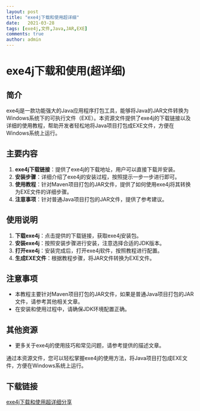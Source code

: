 ```yaml
---
layout: post
title: "exe4j下载和使用超详细"
date:   2021-03-28
tags: [exe4j,文件,Java,JAR,EXE]
comments: true
author: admin
---
```

# exe4j下载和使用(超详细)

## 简介
exe4j是一款功能强大的Java应用程序打包工具，能够将Java的JAR文件转换为Windows系统下的可执行文件（EXE）。本资源文件提供了exe4j的下载链接以及详细的使用教程，帮助开发者轻松地将Java项目打包成EXE文件，方便在Windows系统上运行。

## 主要内容
1. **exe4j下载链接**：提供了exe4j的下载地址，用户可以直接下载并安装。
2. **安装步骤**：详细介绍了exe4j的安装过程，按照提示一步一步进行即可。
3. **使用教程**：针对Maven项目打包的JAR文件，提供了如何使用exe4j将其转换为EXE文件的详细步骤。
4. **注意事项**：针对普通Java项目打包的JAR文件，提供了参考建议。

## 使用说明
1. **下载exe4j**：点击提供的下载链接，获取exe4j安装包。
2. **安装exe4j**：按照安装步骤进行安装，注意选择合适的JDK版本。
3. **打开exe4j**：安装完成后，打开exe4j软件，按照教程进行配置。
4. **生成EXE文件**：根据教程步骤，将JAR文件转换为EXE文件。

## 注意事项
- 本教程主要针对Maven项目打包的JAR文件，如果是普通Java项目打包的JAR文件，请参考其他相关文章。
- 在安装和使用过程中，请确保JDK环境配置正确。

## 其他资源
- 更多关于exe4j的使用技巧和常见问题，请参考提供的描述文章。

通过本资源文件，您可以轻松掌握exe4j的使用方法，将Java项目打包成EXE文件，方便在Windows系统上运行。

## 下载链接

[exe4j下载和使用超详细分享](https://pan.quark.cn/s/ed099775ee76)